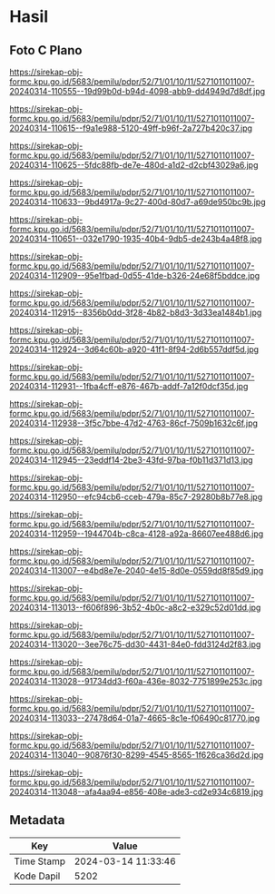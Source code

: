 # Hasil

## Foto C Plano

https://sirekap-obj-formc.kpu.go.id/5683/pemilu/pdpr/52/71/01/10/11/5271011011007-20240314-110555--19d99b0d-b94d-4098-abb9-dd4949d7d8df.jpg

https://sirekap-obj-formc.kpu.go.id/5683/pemilu/pdpr/52/71/01/10/11/5271011011007-20240314-110615--f9a1e988-5120-49ff-b96f-2a727b420c37.jpg

https://sirekap-obj-formc.kpu.go.id/5683/pemilu/pdpr/52/71/01/10/11/5271011011007-20240314-110625--5fdc88fb-de7e-480d-a1d2-d2cbf43029a6.jpg

https://sirekap-obj-formc.kpu.go.id/5683/pemilu/pdpr/52/71/01/10/11/5271011011007-20240314-110633--9bd4917a-9c27-400d-80d7-a69de950bc9b.jpg

https://sirekap-obj-formc.kpu.go.id/5683/pemilu/pdpr/52/71/01/10/11/5271011011007-20240314-110651--032e1790-1935-40b4-9db5-de243b4a48f8.jpg

https://sirekap-obj-formc.kpu.go.id/5683/pemilu/pdpr/52/71/01/10/11/5271011011007-20240314-112909--95e1fbad-0d55-41de-b326-24e68f5bddce.jpg

https://sirekap-obj-formc.kpu.go.id/5683/pemilu/pdpr/52/71/01/10/11/5271011011007-20240314-112915--8356b0dd-3f28-4b82-b8d3-3d33ea1484b1.jpg

https://sirekap-obj-formc.kpu.go.id/5683/pemilu/pdpr/52/71/01/10/11/5271011011007-20240314-112924--3d64c60b-a920-41f1-8f94-2d6b557ddf5d.jpg

https://sirekap-obj-formc.kpu.go.id/5683/pemilu/pdpr/52/71/01/10/11/5271011011007-20240314-112931--1fba4cff-e876-467b-addf-7a12f0dcf35d.jpg

https://sirekap-obj-formc.kpu.go.id/5683/pemilu/pdpr/52/71/01/10/11/5271011011007-20240314-112938--3f5c7bbe-47d2-4763-86cf-7509b1632c6f.jpg

https://sirekap-obj-formc.kpu.go.id/5683/pemilu/pdpr/52/71/01/10/11/5271011011007-20240314-112945--23eddf14-2be3-43fd-97ba-f0b11d371d13.jpg

https://sirekap-obj-formc.kpu.go.id/5683/pemilu/pdpr/52/71/01/10/11/5271011011007-20240314-112950--efc94cb6-cceb-479a-85c7-29280b8b77e8.jpg

https://sirekap-obj-formc.kpu.go.id/5683/pemilu/pdpr/52/71/01/10/11/5271011011007-20240314-112959--1944704b-c8ca-4128-a92a-86607ee488d6.jpg

https://sirekap-obj-formc.kpu.go.id/5683/pemilu/pdpr/52/71/01/10/11/5271011011007-20240314-113007--e4bd8e7e-2040-4e15-8d0e-0559dd8f85d9.jpg

https://sirekap-obj-formc.kpu.go.id/5683/pemilu/pdpr/52/71/01/10/11/5271011011007-20240314-113013--f606f896-3b52-4b0c-a8c2-e329c52d01dd.jpg

https://sirekap-obj-formc.kpu.go.id/5683/pemilu/pdpr/52/71/01/10/11/5271011011007-20240314-113020--3ee76c75-dd30-4431-84e0-fdd3124d2f83.jpg

https://sirekap-obj-formc.kpu.go.id/5683/pemilu/pdpr/52/71/01/10/11/5271011011007-20240314-113028--91734dd3-f60a-436e-8032-7751899e253c.jpg

https://sirekap-obj-formc.kpu.go.id/5683/pemilu/pdpr/52/71/01/10/11/5271011011007-20240314-113033--27478d64-01a7-4665-8c1e-f06490c81770.jpg

https://sirekap-obj-formc.kpu.go.id/5683/pemilu/pdpr/52/71/01/10/11/5271011011007-20240314-113040--90876f30-8299-4545-8565-1f626ca36d2d.jpg

https://sirekap-obj-formc.kpu.go.id/5683/pemilu/pdpr/52/71/01/10/11/5271011011007-20240314-113048--afa4aa94-e856-408e-ade3-cd2e934c6819.jpg


## Metadata

| Key        | Value               |
| ---------- | ------------------- |
| Time Stamp | 2024-03-14 11:33:46 |
| Kode Dapil | 5202                |



